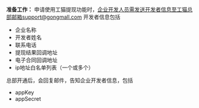 **准备工作：** 
申请使用工猫提现功能时，企业开发人员需发送开发者信息至工猫总部邮箱support@gongmall.com
开发者信息包括
- 企业名称
- 开发者姓名
- 联系电话
- 提现结果回调地址
- 电子合同回调地址
- ip地址白名单列表（一个或多个）

总部开通后，会回复邮件，告知企业开发者信息，包括
- appKey
- appSecret